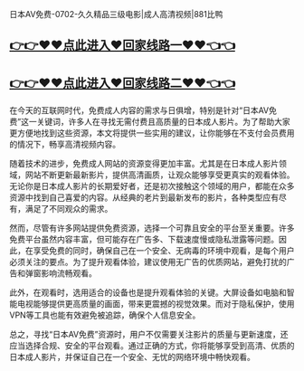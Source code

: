 日本AV免费-0702-久久精品三级电影|成人高清视频|881比鸭

## [👉👉♥♥点此进入♥回家线路一♥♥👈👈](https://unpkg.com/182-8run/index.html)
## [👉👉♥♥点此进入♥回家线路二♥♥👈👈](https://unpkg.com/182-4run/index.html)

在今天的互联网时代，免费成人内容的需求与日俱增，特别是针对“日本AV免费”这一关键词，许多人在寻找无需付费且高质量的日本成人影片。为了帮助大家更方便地找到这些资源，本文将提供一些实用的建议，让你能够在不支付会员费用的情况下，畅享高清视频内容。

随着技术的进步，免费成人网站的资源变得更加丰富。尤其是在日本成人影片领域，网站不断更新最新影片，提供高清画质，让观众能够享受更真实的观看体验。无论你是日本成人影片的长期爱好者，还是初次接触这个领域的用户，都能在众多资源中找到自己喜爱的内容。从经典的老片到最新发布的影片，各种类型应有尽有，满足了不同观众的需求。

然而，尽管有许多网站提供免费资源，选择一个可靠且安全的平台至关重要。许多免费平台虽然内容丰富，但可能存在广告多、下载速度慢或隐私泄露等问题。因此，在享受免费的同时，确保自己在一个安全、无病毒的环境中观看，是每个用户必须关注的要点。为了提升观看体验，建议使用无广告的优质网站，避免打扰的广告和弹窗影响流畅观看。

此外，在观看时，选用适合的设备也是提升观看体验的关键。大屏设备如电脑和智能电视能够提供更高质量的画面，带来更震撼的视觉效果。而对于隐私保护，使用VPN等工具也能有效避免被追踪，确保个人信息安全。

总之，寻找“日本AV免费”资源时，用户不仅需要关注影片的质量与更新速度，还应当选择合规、安全的平台观看。通过正确的方式，你将能够享受到高清、优质的日本成人影片，并保证自己在一个安全、无忧的网络环境中畅快观看。
